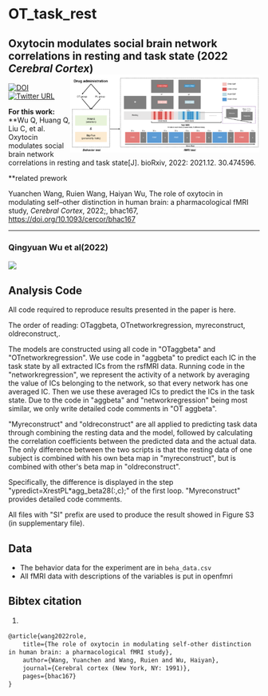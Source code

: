# OT_task_rest
## Oxytocin modulates social brain network correlations in resting and task state (2022 *Cerebral Cortex*) <img src="https://github.com/andlab-um/OT_task_rest/blob/main/procedure.png" align="right" width="380px">

[![DOI](https://img.shields.io/badge/biorxiv-preprint-brightgreen)](https://doi.org/10.1101/2021.12.30.474596)<br />
[![Twitter URL](https://img.shields.io/twitter/url?label=%40ANDlab3&style=social&url=https%3A%2F%2Ftwitter.com%ANDlab3)](https://twitter.com/ANDlab3)


**For this work: <br />**
**Wu Q, Huang Q, Liu C, et al. Oxytocin modulates social brain network correlations in resting and task state[J]. bioRxiv, 2022: 2021.12. 30.474596. <br />


**related prework

Yuanchen Wang, Ruien Wang, Haiyan Wu, The role of oxytocin in modulating self–other distinction in human brain: a pharmacological fMRI study, *Cerebral Cortex*, 2022;, bhac167, https://doi.org/10.1093/cercor/bhac167

___


### Qingyuan Wu et al(2022)
<img src="https://github.com/andlab-um/OT_task_rest/blob/main//main%20result.png" align="center" width="1000px">


## Analysis Code

All code required to reproduce results presented in the paper is here.

The order of reading: OTaggbeta, OTnetworkregression, myreconstruct, oldreconstruct,.

The models are constructed using all code in "OTaggbeta" and "OTnetworkregression".
We use code in "aggbeta" to predict each IC in the task state by all extracted ICs from the rsfMRI data.
Running code in the "networkregression", we represent the activity of a network by averaging the value of ICs belonging to the network, so that every network has one averaged IC. Then we use these averaged ICs to predict the ICs in the task state.
Due to the code in "aggbeta" and "networkregression" being most similar, we only write detailed code comments in "OT aggbeta".

"Myreconstruct" and "oldreconstruct" are all applied to predicting task data through combining the resting data and the model, followed by calculating the correlation coefficients between the predicted data and the actual data. The only difference between the two scripts is that the resting data of one subject is combined with his own beta map in "myreconstruct", but is combined with other's beta map in "oldreconstruct".

Specifically, the difference is displayed in the step "ypredict=XrestPL*agg_beta28(:,c);" of the first loop.
"Myreconstruct" provides detailed code comments.

All files with "SI" prefix are used to produce the result showed in Figure S3 (in supplementary file).

## Data

- The behavior data for the experiment are in `beha_data.csv`
- All fMRI data with descriptions of the variables is put in openfmri


## Bibtex citation

1.


    @article{wang2022role,
        title={The role of oxytocin in modulating self-other distinction in human brain: a pharmacological fMRI study},
        author={Wang, Yuanchen and Wang, Ruien and Wu, Haiyan},
        journal={Cerebral cortex (New York, NY: 1991)},
        pages={bhac167}
    }
